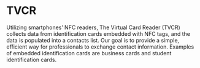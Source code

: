 # TVCR
Utilizing smartphones’ NFC readers, The Virtual Card Reader (TVCR) collects data from identification cards embedded with NFC tags, and the data is populated into a contacts list. Our goal is to provide a simple, efficient way for professionals to exchange contact information. Examples of embedded identification cards are business cards and student identification cards.
